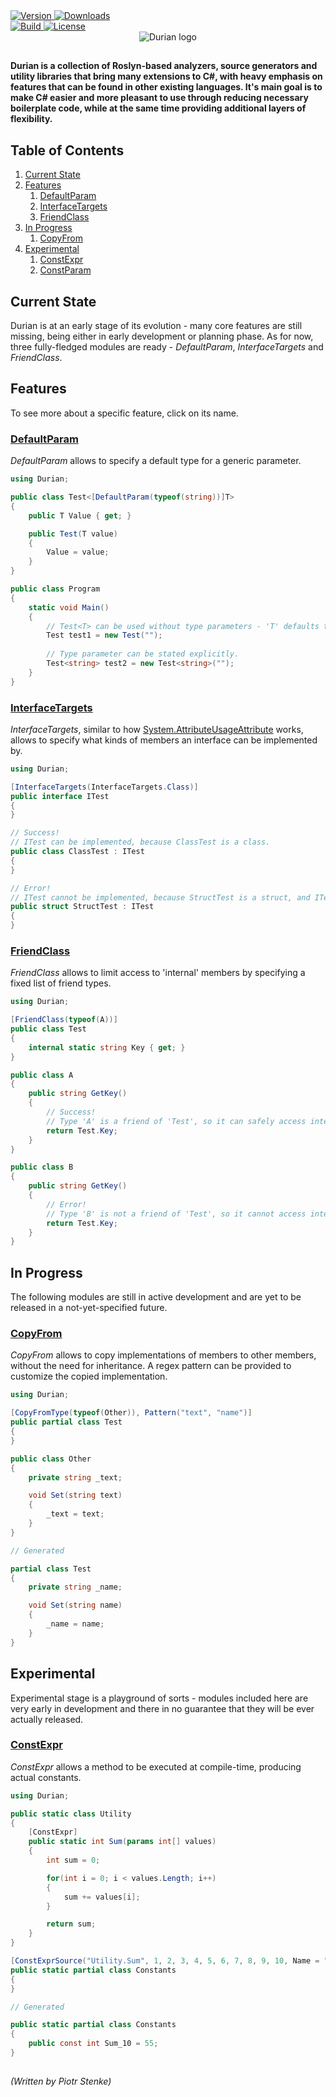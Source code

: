 ﻿<div align="left">
    <a href="https://www.nuget.org/packages/Durian">
        <img src="https://img.shields.io/nuget/v/Durian?color=seagreen&style=flat-square" alt="Version"/>
    </a>
    <a href="https://www.nuget.org/packages/Durian">
        <img src="https://img.shields.io/nuget/dt/Durian?color=blue&style=flat-square" alt="Downloads"/>
    </a> <br />
    <a href="https://github.com/piotrstenke/Durian/actions">
        <img src="https://img.shields.io/github/workflow/status/piotrstenke/Durian/.NET?style=flat-square" alt="Build"/>
    </a>
    <a href="https://github.com//piotrstenke/Durian/blob/master/LICENSE.md">
        <img src="https://img.shields.io/github/license/piotrstenke/Durian?color=orange&style=flat-square" alt="License"/>
    </a>
</div>

<div align="center">
        <img src="img/icons/Durian-256.png" alt="Durian logo"/>
</div>

##

**Durian is a collection of Roslyn-based analyzers, source generators and utility libraries that bring many extensions to C#, with heavy emphasis on features that can be found in other existing languages. It's main goal is to make C# easier and more pleasant to use through reducing necessary boilerplate code, while at the same time providing additional layers of flexibility.**

## Table of Contents

1. [Current State](#current-state)
2. [Features](#features)
    1. [DefaultParam](#defaultparam)
    2. [InterfaceTargets](#interfacetargets)
    3. [FriendClass](#friendclass)
3. [In Progress](#in-progress)
   1. [CopyFrom](#copyfrom)
4. [Experimental](#experimental) 
   1. [ConstExpr](#constexpr)
   2. [ConstParam](#constparam)

## Current State

Durian is at an early stage of its evolution - many core features are still missing, being either in early development or planning phase. As for now, three fully-fledged modules are ready - *DefaultParam*, *InterfaceTargets* and *FriendClass*.

## Features

To see more about a specific feature, click on its name.

### [DefaultParam](src/Durian.DefaultParam/README.md)
*DefaultParam* allows to specify a default type for a generic parameter.

```csharp
using Durian;

public class Test<[DefaultParam(typeof(string))]T>
{
    public T Value { get; }

    public Test(T value)
    {
        Value = value;
    }
}

public class Program
{
    static void Main()
    {
        // Test<T> can be used without type parameters - 'T' defaults to 'string'.
        Test test1 = new Test("");
        
        // Type parameter can be stated explicitly.
        Test<string> test2 = new Test<string>("");
    }
}

```

### [InterfaceTargets](src/Durian.InterfaceTargets/README.md)

*InterfaceTargets*, similar to how [System.AttributeUsageAttribute](https://docs.microsoft.com/en-us/dotnet/api/system.attributeusageattribute) works, allows to specify what kinds of members an interface can be implemented by.

```csharp
using Durian;

[InterfaceTargets(InterfaceTargets.Class)]
public interface ITest
{
}

// Success!
// ITest can be implemented, because ClassTest is a class.
public class ClassTest : ITest
{
}

// Error!
// ITest cannot be implemented, because StructTest is a struct, and ITest is valid only for classes.
public struct StructTest : ITest
{
}

```

### [FriendClass](src/Durian.FriendClass/README.md)

*FriendClass* allows to limit access to 'internal' members by specifying a fixed list of friend types.

```csharp
using Durian;

[FriendClass(typeof(A))]
public class Test
{
    internal static string Key { get; }
}

public class A
{
    public string GetKey()
    {
        // Success!
        // Type 'A' is a friend of 'Test', so it can safely access internal members.
        return Test.Key;
    }
}

public class B
{
    public string GetKey()
    {
        // Error!
        // Type 'B' is not a friend of 'Test', so it cannot access internal members.
        return Test.Key;
    }
}
```

## In Progress

The following modules are still in active development and are yet to be released in a not-yet-specified future.

### [CopyFrom](src/Durian.CopyFrom/README.md)

*CopyFrom* allows to copy implementations of members to other members, without the need for inheritance. A regex pattern can be provided to customize the copied implementation.

```csharp
using Durian;

[CopyFromType(typeof(Other)), Pattern("text", "name")]
public partial class Test
{
}

public class Other
{
    private string _text;

    void Set(string text)
    {
        _text = text;
    }
}

// Generated

partial class Test
{
    private string _name;

    void Set(string name)
    {
        _name = name;
    }
}

```

## Experimental

Experimental stage is a playground of sorts - modules included here are very early in development and there in no guarantee that they will be ever actually released.

### [ConstExpr](src/Durian.ConstExpr/README.md)

*ConstExpr* allows a method to be executed at compile-time, producing actual constants.

```csharp
using Durian;

public static class Utility
{
    [ConstExpr]
    public static int Sum(params int[] values)
    {
        int sum = 0;

        for(int i = 0; i < values.Length; i++)
        {
            sum += values[i];
        }

        return sum;
    }
}

[ConstExprSource("Utility.Sum", 1, 2, 3, 4, 5, 6, 7, 8, 9, 10, Name = "Sum_10")]
public static partial class Constants
{
}

// Generated

public static partial class Constants
{
    public const int Sum_10 = 55;
}

```

##

*\(Written by Piotr Stenke\)*
